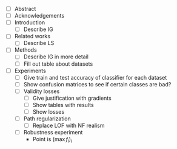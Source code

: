 - [ ] Abstract
- [ ] Acknowledgements
- [ ] Introduction
    - [ ] Describe IG
- [ ] Related works
    - [ ] Describe LS
- [ ] Methods
    - [ ] Describe IG in more detail
    - [ ] Fill out table about datasets
- [ ] Experiments
    - [ ] Give train and test accuracy of classifier for each dataset
    - [ ] Show confusion matrices to see if certain classes are bad?
    - [ ] Validity losses
        - [ ] Give justification with gradients
        - [ ] Show tables with results
        - [ ] Show losses 
    - [ ] Path regularization
        - [ ] Replace LOF with NF realism
    - [ ] Robustness experiment
        - Point is $(\max f_i)_i$
